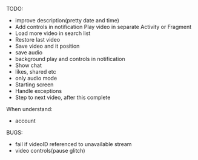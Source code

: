 
TODO:
- improve description(pretty date and time)
- Add controls in notification
  Play video in separate Activity or Fragment
- Load more video in search list  
- Restore last video
- Save video and it position
- save audio
- background play and controls in notification
- Show chat
- likes, shared etc
- only audio mode
- Starting screen
- Handle exceptions
- Step to next video, after this complete

When understand:  
- account

BUGS:
- fail if videoID referenced to unavailable stream
- video controls(pause glitch)
